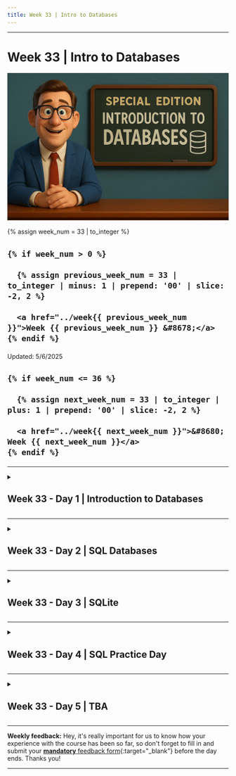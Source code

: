 ```yaml
---
title: Week 33 | Intro to Databases
---
```


<hr class="mb-0">

<h1 id="{{ Week 33-Intro to Databases | slugify }}">
  <span class="week-prefix">Week 33 |</span> Intro to Databases
</h1>

<img src="assets/intro-to-databases.jpg" />

<div class="week-controls">

  {% assign week_num = 33 | to_integer %}

  <h2 class="week-controls__previous_week">

    {% if week_num > 0 %}

      {% assign previous_week_num = 33 | to_integer | minus: 1 | prepend: '00' | slice: -2, 2 %}

      <a href="../week{{ previous_week_num }}">Week {{ previous_week_num }} &#8678;</a>
    {% endif %}

  </h2>

  <span>Updated: 5/6/2025</span>

  <h2 class="week-controls__next_week">

    {% if week_num <= 36 %}

      {% assign next_week_num = 33 | to_integer | plus: 1 | prepend: '00' | slice: -2, 2 %}

      <a href="../week{{ next_week_num }}">&#8680; Week {{ next_week_num }}</a>
    {% endif %}

  </h2>

</div>

---

<!-- Week 33 - Day 1 | Introduction to Databases -->
<details markdown="1">
  <summary>
    <h2>
      <span class="summary-day">Week 33 - Day 1</span> | Introduction to Databases</h2>
  </summary>

### Schedule

  - **Watch the lectures**
  - **Study the suggested material**
  - **Practice on the topics and share your questions**

### Study Plan

  Your instructor will share the video lectures with you. Here are the topics covered:

  - **Part 1:** Gravatars and hashes.
  - **Part 2:** Intro to Relational Databases
  - **Part 3:** Intro to Relational Databases

  **References & Resources:**

  - [**A Shelfish Starter Guide to Databases**](https://maggieappleton.com/databases){:target="_blank"}  
  - Try SQL online (no DB installation on your system required)  
    - [https://sqlfiddle.com](https://sqlfiddle.com){:target="_blank"} (Select SQLite)  
    - [https://www.db-fiddle.com](https://www.db-fiddle.com){:target="_blank"} (Select SQLite)  
  - [SQL at W3Schools](https://www.w3schools.com/sql/default.asp){:target="_blank"}  
  - [**The School Database as a Spreadsheet**](https://docs.google.com/spreadsheets/d/1DeTyspgfT-38JbufGDw_pV5arDF2UanVJ3qDFIiZmmY/edit?usp=sharing){:target="_blank"}  
  - [Gravatar](https://gravatar.com/){:target="_blank"}  
    - [https://docs.gravatar.com/api/avatars/images/](https://docs.gravatar.com/api/avatars/images/){:target="_blank"}  
    - [https://docs.gravatar.com/api/profiles/](https://docs.gravatar.com/api/profiles/){:target="_blank"}  
  - Calculate SHA256 using the CLI:  
    - `echo -n somestring | sha256sum`  
  - How we store information in a relational database:  
    - **Find the Entities you need:** Think about the type of data you want to store (think *Entities*, the types of things we want to store: products, movies, students, transactions, accounts, gravatars)  
      - define Entity: *“a thing with distinct and independent existence.”*  
    - **Think about the specific properties that describe these Entities**  
    - **Create Tables for each of these Entities**  
      - **You have to come up a very specific and precise *Schema*** (aka Shape): boils down to number of columns, name of these columns and the data types (integers, strings)  
    - **Think and describe the relationship between those Entities**   
      - One-to-Many, One-to-One, Many-to-Many  
  - [The SQL ISO Standard](https://en.wikipedia.org/wiki/SQL:2023){:target="_blank"}  
  - [List of relational database management systems](https://en.wikipedia.org/wiki/List_of_relational_database_management_systems){:target="_blank"}  
  - [SQL.js](https://sql.js.org/#/){:target="_blank"} (SQLite compiled from C to JS (webassembly))  
    - [SQLite available data types](https://sqlite.org/datatype3.html){:target="_blank"}  
    - Cheatsheets:  
      - [https://vhernando.github.io/sqlite3-cheat-sheet](https://vhernando.github.io/sqlite3-cheat-sheet){:target="_blank"}  
      - [https://www.sqlitetutorial.net/sqlite-cheat-sheet/](https://www.sqlitetutorial.net/sqlite-cheat-sheet/){:target="_blank"}

<!-- Summary -->

### Exercises

  - Watch and try all the examples in this video: [SQL Tutorial for Beginners \| SQL Crash Course](https://www.youtube.com/watch?v=2kHV2_CXJ38){:target="_blank"}  
  - Google for examples (real-life) of all the SQL relations (1-1, 1-m, m-m)  
  - [**https://sqlfiddle.com/**](https://sqlfiddle.com/){:target="_blank"}  
  - [**https://www.db-fiddle.com/**](https://www.db-fiddle.com/){:target="_blank"}  
  - **Challenge: add a phone table to the School Database with a 1-1 relation**  
  - Study this SO thread to learn more about secure DB IDs:  
    - [Exposing database IDs \- security risk?](https://stackoverflow.com/questions/396164/exposing-database-ids-security-risk){:target="_blank"}  
  - How to use Gravatar to display users’ avatar on your app based on their email, without exposing their email  
    - 1) First you have to get the user’s email **(always with consent)**  
    - 2) Calculate a **special hash** based on their email:  
      - [https://docs.gravatar.com/api/avatars/hash/](https://docs.gravatar.com/api/avatars/hash/){:target="_blank"}   
      - [https://www.gravatar.com/avatar/**3b3be63a4c2a439b013787725dfce802**?d=identicon](https://www.gravatar.com/avatar/3b3be63a4c2a439b013787725dfce802?d=identicon){:target="_blank"}  
      - One-way hash: email => hash  
      - There’s no way to get the email <= hash (no other way round)  
      - Guide for [Node.js](https://docs.gravatar.com/api/avatars/node/){:target="_blank"}  
      - [SHA256 for the Browser](https://www.30secondsofcode.org/js/s/hash-sha-256/){:target="_blank"}  
  - Study the resources  
  - Install [SQLite](https://sqlite.org/){:target="_blank"} on your system and explore the [Getting Started](https://sqlite.org/cli.html){:target="_blank"} CLI guide  
    - Don’t forget: While exploring new technologies, try to be active on Slack!

  **IMPORTANT:** Make sure to complete all the tasks found in the **daily Progress Sheet** and update the sheet accordingly. Once you've updated the sheet, don't forget to `commit` and `push`. The progress draft sheet for this day is: **/user/week33/progress/progress.draft.w33.d01.csv**

  You should **NEVER** update the `draft` sheets directly, but rather work on a copy of them according to the instructions [found here](../week01/resources/PROGRESS-WORKFLOW.md).


<!-- Extra Resources -->

<!-- Sources and Attributions -->
  
</details>

<hr class="mt-1">

<!-- Week 33 - Day 2 | SQL Databases -->
<details markdown="1">
  <summary>
    <h2>
      <span class="summary-day">Week 33 - Day 2</span> | SQL Databases</h2>
  </summary>

### Schedule

  - **Study the suggested material**
  - **Practice on the topics and share your questions**

### Study Plan

  ![](./assets/SQL.jpg)

  Today is a good opportunity to watch the following videos related to Relational Databases (aka SQL-databases):

  - One of the best introductions: [SQL Tutorial for Beginners \| SQL Crash Course](https://www.youtube.com/watch?v=2kHV2_CXJ38){:target="_blank"} (1h)

  - [Intro to Databases by Al Zimmerman](https://www.youtube.com/watch?v=D98mNPLccSg){:target="_blank"}
  
  - An amazing [introduction to SQL](https://www.youtube.com/watch?v=KLwnfxhobIQ){:target="_blank"} by the incredible Eddie Woo 

  - If you are into Podcasts or just want to take a little break AFK and take a walk, [here's a great episode](http://kopec.live/episode/e63557fe721b446c/databases){:target="_blank"} by "Kopec Explains Software", explaining Databases. We highly recommend that you check out the other episodes of this Podcast.

  When you are done going through the theory, jump into practice through this interactive SQL book:

  - [Select Star SQL](https://selectstarsql.com){:target="_blank"}

  - Here's the repository with the code accompanying the "SQL Crash Course"
    - [https://github.com/in-tech-gration/sql-crash-course](https://github.com/in-tech-gration/sql-crash-course){:target="_blank"}

<!-- Summary -->

<!-- Exercises -->

<!-- Extra Resources -->

<!-- Sources and Attributions -->
  
</details>

<hr class="mt-1">

<!-- Week 33 - Day 3 | SQLite -->
<details markdown="1">
  <summary>
    <h2>
      <span class="summary-day">Week 33 - Day 3</span> | SQLite</h2>
  </summary>

### Schedule

  - **Watch the lectures**
  - **Study the suggested material**
  - **Practice on the topics and share your questions**

### Study Plan

  ![](./assets/SQLite.jpg)

  Your instructor will share the video lectures with you. Here are the topics covered:

  - **Part 1:** Relational Databases - A Full stack overview 
  - **Part 2:** SQLite & The Database Murder Mystery

  You can find the lecture diagrams [here](https://github.com/in-tech-gration/WDX-180/tree/main/curriculum/week33/assets/day03){:target="_blank"}

  **Lecture Notes & Questions:**

  - CLI: `sqlite3`
    - `.help`
    - `.quit`
    - Create a new DB: `sqlite3 test.db`

  **Lecture Questions:**

  - What is the difference between SQL and MySQL?  
    - **SQL** is the Structured Query Language **standard**  
    - **MySQL** is a **Database** and a **variation of the SQL**  
      - **Software + SQL: a DB server that speaks a particular dialect of SQL**  
    - **SQLite is a Database software and a SQL dialect**  
    -  **MySQL, SQLite, PostgreSQL, SQL Server are RDBMS**  
  - What Database should I learn or use?  
    - Try to stick with either MySQL or **PostgreSQL (through Supabase)**  
      - *MariaDB is the open source version of MySQL*  
  - *After I install SQLite on Windows, there’s no sqlite3 or sqlite command available. What’s going on?*  
    - Check the PATH configuration:   
      - [https://www.tutorialspoint.com/sqlite/sqlite\_installation.htm](https://www.tutorialspoint.com/sqlite/sqlite_installation.htm){:target="_blank"}  
      - [https://www.linkedin.com/pulse/part-5-how-install-sqlite-your-machine-windows-linux-mac-julles/](https://www.linkedin.com/pulse/part-5-how-install-sqlite-your-machine-windows-linux-mac-julles/){:target="_blank"}  
      - [https://stackoverflow.com/a/46042259/4861760](https://stackoverflow.com/a/46042259/4861760){:target="_blank"}

  **References & Resources:**

  - Star this repo please: [https://github.com/NUKnightLab/sql-mysteries](https://github.com/NUKnightLab/sql-mysteries){:target="_blank"}  
  - Some cloud SQL services: [https://gist.github.com/bmaupin/0ce79806467804fdbbf8761970511b8c](https://gist.github.com/bmaupin/0ce79806467804fdbbf8761970511b8c){:target="_blank"}  
  - VSCode Extension: [SQLite Viewer](https://marketplace.visualstudio.com/items?itemName=qwtel.sqlite-viewer){:target="_blank"}  
  - [Visual JOIN](https://joins.spathon.com/){:target="_blank"}
  - [DB Browser for SQLite](https://sqlitebrowser.org/){:target="_blank"}

<!-- Summary -->

### Exercises

  - Solve the DB Mystery game: [https://in-tech-gration.github.io/database-mysteries/](https://in-tech-gration.github.io/database-mysteries/){:target="_blank"}

  - Design the Schema for what your Smartphone’s Contact table looks like and start adding entries and querying. Think how your phone will look up a number when you write the name. SMS => Emily => query => 6912345678 => Send message.   

  - Try: [https://selectstarsql.com/](https://selectstarsql.com/){:target="_blank"}

  **IMPORTANT:** Make sure to complete all the tasks found in the **daily Progress Sheet** and update the sheet accordingly. Once you've updated the sheet, don't forget to `commit` and `push`. The progress draft sheet for this day is: **/user/week33/progress/progress.draft.w33.d03.csv**

  You should **NEVER** update the `draft` sheets directly, but rather work on a copy of them according to the instructions [found here](../week01/resources/PROGRESS-WORKFLOW.md).


<!-- Extra Resources -->

<!-- Sources and Attributions -->
  
</details>

<hr class="mt-1">

<!-- Week 33 - Day 4 | SQL Practice Day -->
<details markdown="1">
  <summary>
    <h2>
      <span class="summary-day">Week 33 - Day 4</span> | SQL Practice Day</h2>
  </summary>

### Schedule

  - **Study the suggested material**
  - **Practice on the topics and share your questions**

### Study Plan

  ![](./assets/sql.boy.png)

  Time to earn your first SQL certificate!

  Head over to the `Exercises` section below and start
  the Solo Learn SQL course.

<!-- Summary -->

### Exercises

  - Time to earn your first SQL certificate! Try to complete the [Solo Learn SQL intro course](https://www.sololearn.com/en/learn/courses/sql-introduction){:target="_blank"}.

  - Done with SoloLearn? On with [SQLite Tutorial](https://www.tutorialspoint.com/sqlite/index.htm){:target="_blank"}.

  - **SQL Commands**

  ![](./assets/sql-commands.jpg)

  - A nice resource for [SQL](https://www.atlassian.com/data/sql){:target="_blank"} and [SQL joins](https://www.atlassian.com/data/sql/sql-join-types-explained-visually){:target="_blank"} also check [inner join](https://dataschool.com/how-to-teach-people-sql/inner-join-animated/){:target="_blank"}

  **IMPORTANT:** Make sure to complete all the tasks found in the **daily Progress Sheet** and update the sheet accordingly. Once you've updated the sheet, don't forget to `commit` and `push`. The progress draft sheet for this day is: **/user/week33/progress/progress.draft.w33.d04.csv**

  You should **NEVER** update the `draft` sheets directly, but rather work on a copy of them according to the instructions [found here](../week01/resources/PROGRESS-WORKFLOW.md).


<!-- Extra Resources -->

<!-- Sources and Attributions -->
  
</details>

<hr class="mt-1">

<!-- Week 33 - Day 5 | TBA -->
<details markdown="1">
  <summary>
    <h2>
      <span class="summary-day">Week 33 - Day 5</span> | TBA</h2>
  </summary>

### Schedule

  - **Watch the lectures**
  - **Study the suggested material**
  - **Practice on the topics and share your questions**

### Study Plan

  Your instructor will share the video lectures with you. Here are the topics covered:

  - **Part 1:** 
  - **Part 2:**

  You can find the lecture code [here](){:target="_blank"}

  **Lecture Notes & Questions:**

  **References & Resources:**

<!-- Summary -->

<!-- Exercises -->

### Extra Resources

  ---



  _Photo by []()_


<!-- Sources and Attributions -->
  
</details>


<hr class="mt-1">

**Weekly feedback:** Hey, it's really important for us to know how your experience with the course has been so far, so don't forget to fill in and submit your [**mandatory** feedback form](https://forms.gle/S6Zg3bbS2uuwsSZF9){:target="_blank"} before the day ends. Thanks you!



---

<!-- COMMENTS: -->
<script src="https://utteranc.es/client.js"
  repo="in-tech-gration/WDX-180"
  issue-term="pathname"
  theme="github-dark"
  crossorigin="anonymous"
  async>
</script>